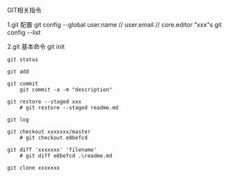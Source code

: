 GIT相关指令

1.git 配置
    git config --global user.name // user.email // core.editor "xxx"s
    git config --list

2.git 基本命令
    git init

    git status
    
    git add
    
    git commit
        git commit -a -m "description"
    
    git restore --staged xxx
        # git restore --staged readme.md
    
    git log
    
    git checkout xxxxxxx/master 
        # git checkout e8befcd
    
    git diff 'xxxxxxx' 'filename'
        # git diff e8befcd .\readme.md

    git clone xxxxxxx


    
    